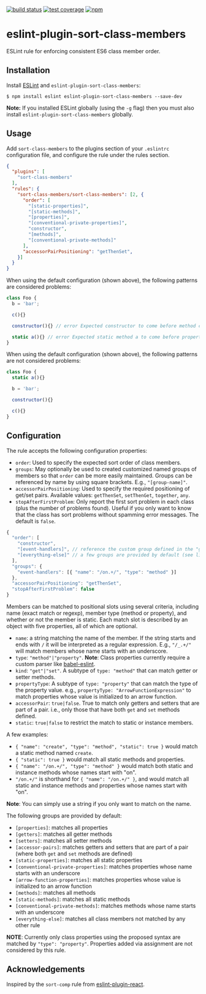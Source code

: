 [![build status][travis-image]][travis-url]
[![test coverage][coveralls-image]][coveralls-url]
[![npm][npm-image]][npm-url]

# eslint-plugin-sort-class-members

ESLint rule for enforcing consistent ES6 class member order.

## Installation

Install [ESLint](http://eslint.org) and `eslint-plugin-sort-class-members`:

```
$ npm install eslint eslint-plugin-sort-class-members --save-dev
```

**Note:** If you installed ESLint globally (using the `-g` flag) then you must also install `eslint-plugin-sort-class-members` globally.

## Usage

Add `sort-class-members` to the plugins section of your `.eslintrc` configuration file, and configure the rule under the rules section.

```json
{
  "plugins": [
    "sort-class-members"
  ],
  "rules": {
    "sort-class-members/sort-class-members": [2, {
      "order": [
        "[static-properties]",
        "[static-methods]",
        "[properties]",
        "[conventional-private-properties]",
        "constructor",
        "[methods]",
        "[conventional-private-methods]"
      ],
      "accessorPairPositioning": "getThenSet",
    }]
  }
}
```

When using the default configuration (shown above), the following patterns are considered problems:

```js
class Foo {
  b = 'bar';

  c(){}

  constructor(){} // error Expected constructor to come before method c

  static a(){} // error Expected static method a to come before property b
}
```

When using the default configuration (shown above), the following patterns are not considered problems:
```js
class Foo {
  static a(){}

  b = 'bar';

  constructor(){}

  c(){}
}
```

## Configuration

The rule accepts the following configuration properties:
* `order`: Used to specify the expected sort order of class members.
* `groups`: May optionally be used to created customized named groups of members so that `order` can be more easily maintained. Groups can be referenced by name by using square brackets. E.g., `"[group-name]"`.
* `accessorPairPositioning`: Used to specify the required positioning of get/set pairs. Available values: `getThenSet`, `setThenGet`, `together`, `any`.
* `stopAfterFirstProblem`: Only report the first sort problem in each class (plus the number of problems found). Useful if you only want to know that the class has sort problems without spamming error messages. The default is `false`.

```js
{
  "order": [
    "constructor",
    "[event-handlers]", // reference the custom group defined in the "groups" property
    "[everything-else]" // a few groups are provided by default (see list below)
  ],
  "groups": {
    "event-handlers": [{ "name": "/on.+/", "type": "method" }]
  },
  "accessorPairPositioning": "getThenSet",
  "stopAfterFirstProblem": false
}
```

Members can be matched to positional slots using several criteria, including name (exact match or regexp), member type (method or property), and whether or not the member is static. Each match slot is described by an object with five properties, all of which are optional.
* `name`: a string matching the name of the member. If the string starts and ends with `/` it will be interpreted as a regular expression. E.g., `"/_.+/"` will match members whose name starts with an underscore.
* `type`: `"method"|"property"`. **Note**: Class properties currently require a custom parser like [babel-eslint](https://github.com/babel/babel-eslint).
* `kind`: `"get"|"set"`. A subtype of `type: "method"` that can match getter or setter methods.
* `propertyType`: A subtype of `type: "property"` that can match the type of the property value. e.g., `propertyType: "ArrowFunctionExpression"` to match properties whose value is initialized to an arrow function.
* `accessorPair`: `true|false`. True to match only getters and setters that are part of a pair. i.e., only those that have both `get` and `set` methods defined.
* `static`: `true|false` to restrict the match to static or instance members.

A few examples:

* `{ "name": "create", "type": "method", "static": true }` would match a static method named `create`.
* `{ "static": true }` would match all static methods and properties.
* `{ "name": "/on.+/", "type": "method" }` would match both static and instance methods whose names start with "on".
* `"/on.+/"` is shorthand for `{ "name": "/on.+/" }`, and would match all static and instance methods and properties whose names start with "on".

**Note**: You can simply use a string if you only want to match on the name.

The following groups are provided by default:
* `[properties]`: matches all properties
* `[getters]`: matches all getter methods
* `[setters]`: matches all setter methods
* `[accessor-pairs]`: matches getters and setters that are part of a pair (where both `get` and `set` methods are defined)
* `[static-properties]`: matches all static properties
* `[conventional-private-properties]`: matches properties whose name starts with an underscore
* `[arrow-function-properties]`: matches properties whose value is initialized to an arrow function
* `[methods]`: matches all methods
* `[static-methods]`: matches all static methods
* `[conventional-private-methods]`: matches methods whose name starts with an underscore
* `[everything-else]`: matches all class members not matched by any other rule

**NOTE**: Currently only class properties using the proposed syntax are matched by `"type": "property"`. Properties added via assignment are not considered by this rule.

## Acknowledgements
Inspired by the `sort-comp` rule from [eslint-plugin-react](https://github.com/yannickcr/eslint-plugin-react).

[travis-image]: https://img.shields.io/travis/bryanrsmith/eslint-plugin-sort-class-members/master.svg?style=flat-square
[travis-url]: https://travis-ci.org/bryanrsmith/eslint-plugin-sort-class-members
[coveralls-image]: https://img.shields.io/coveralls/bryanrsmith/eslint-plugin-sort-class-members/master.svg?style=flat-square
[coveralls-url]: https://coveralls.io/github/bryanrsmith/eslint-plugin-sort-class-members?branch=master
[npm-image]: https://img.shields.io/npm/v/eslint-plugin-sort-class-members.svg?style=flat-square
[npm-url]: https://www.npmjs.com/package/eslint-plugin-sort-class-members

